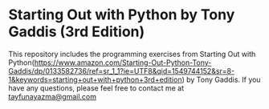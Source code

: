 # Starting Out with Python by Tony Gaddis (3rd Edition)
This repository includes the programming exercises from Starting Out with Python(https://www.amazon.com/Starting-Out-Python-Tony-Gaddis/dp/0133582736/ref=sr_1_1?ie=UTF8&qid=1549744152&sr=8-1&keywords=starting+out+with+python+3rd+edition) by Tony Gaddis. 
If you have any questions, please feel free to contact me at tayfunayazma@gmail.com
